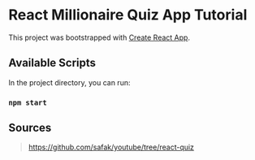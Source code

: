 # React Millionaire Quiz App Tutorial

This project was bootstrapped with [Create React App](https://github.com/facebook/create-react-app).

## Available Scripts

In the project directory, you can run:

### `npm start`

## Sources

>https://github.com/safak/youtube/tree/react-quiz